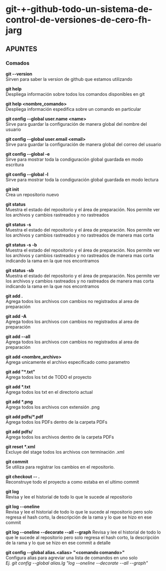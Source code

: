 # git-\+-github-todo-un-sistema-de-control-de-versiones-de-cero-fh-jarg

## APUNTES

### Comados  

**git --version**  
Sirven para saber la version de github que estamos utilizando

**git help**  
Despliega información sobre todos los comandos disponibles en git

**git help <nombre_comando\>**  
Despliega información espedifica sobre un comando en particular

**git config --global user.name <name\>**  
Sirve para guardar la configuración de manera global del nombre del usuario

**git config --global user.email <email\>**  
Sirve para guardar la configuración de manera global del correo del usuario

**git config --global -e**  
Sirve para mostrar toda la condiguración global guardada en modo escritura

**git config --global -l**  
Sirve para mostrar toda la condiguración global guardada en modo lectura

**git init**   
Crea un repositorio nuevo

**git status**  
Muestra el estado del repositorio y el área de preparación. Nos permite ver los archivos y cambios rastreados y no rastreados

**git status -s**  
Muestra el estado del repositorio y el área de preparación. Nos permite ver los archivos y cambios rastreados y no rastreados de manera mas corta

**git status -s -b**  
Muestra el estado del repositorio y el área de preparación. Nos permite ver los archivos y cambios rastreados y no rastreados de manera mas corta indicando la rama en la que nos encontramos

**git status -sb**  
Muestra el estado del repositorio y el área de preparación. Nos permite ver los archivos y cambios rastreados y no rastreados de manera mas corta indicando la rama en la que nos encontramos

**git add .**  
Agrega todos los archivos con cambios no registrados al area de preparación

**git add -A**  
Agrega todos los archivos con cambios no registrados al area de preparación

**git add --all**  
Agrega todos los archivos con cambios no registrados al area de preparación

**git add <nombre_archivo\>**  
Agrega unicamente el archivo especificado como parametro

**git add "\*.txt"**  
Agrega todos los txt de TODO el proyecto

**git add \*.txt**  
Agrega todos los txt en el directorio actual

**git add \*.png**  
Agrega todos los archivos con extensión .png

**git add pdfs/\*.pdf**  
Agrega todos los PDFs dentro de la carpeta PDFs

**git add pdfs/**  
Agrega todos los archivos dentro de la carpeta PDFs

**git reset \*.xml**  
Excluye del stage todos los archivos con terminación .xml

**git commit**  
Se utiliza para registrar los cambios en el repositorio.

**git checkout -- .**  
Reconstruye todo el proyecto a como estaba en el ultimo commit

**git log**  
Revisa y lee el historial de todo lo que le sucede al repositorio

**git log --oneline**  
Revisa y lee el historial de todo lo que le sucede al repositorio pero solo regresa el hash corto, la descripción de la rama y lo que se hizo en ese commit

**git log --oneline --decorate --all --graph**
Revisa y lee el historial de todo lo que le sucede al repositorio pero solo regresa el hash corto, la descripción de la rama y lo que se hizo en ese commit a detalle

**git config --global alias.<alias\> "<comando comando\>"**    
Configura alias para agreviar una lista de comandos en uno solo  
_Ej. git config --global alias.lg "log --oneline --decorate --all --graph"_
